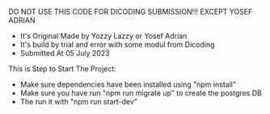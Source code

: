 DO NOT USE THIS CODE FOR DICODING SUBMISSION!!! EXCEPT YOSEF ADRIAN
- It's Original Made by Yozzy Lazzy or Yosef Adrian
- It's build by trial and error with some modul from Dicoding
- Submitted At 05 July 2023

This is Step to Start The Project:
- Make sure dependencies have been installed using "npm install"
- Make sure you have run "npm run migrate up" to create the postgres DB
- The run it with "npm run start-dev"